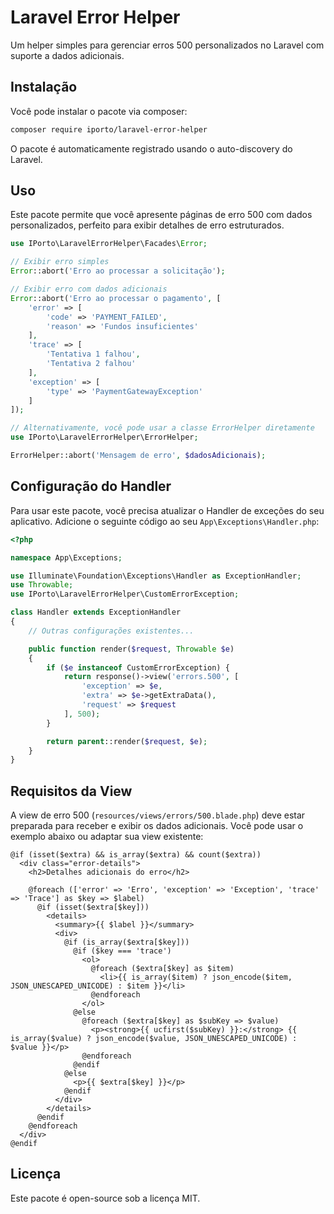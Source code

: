 # Laravel Error Helper

Um helper simples para gerenciar erros 500 personalizados no Laravel com suporte a dados adicionais.

## Instalação

Você pode instalar o pacote via composer:

```bash
composer require iporto/laravel-error-helper
```

O pacote é automaticamente registrado usando o auto-discovery do Laravel.

## Uso

Este pacote permite que você apresente páginas de erro 500 com dados personalizados, perfeito para exibir detalhes de erro estruturados.

```php
use IPorto\LaravelErrorHelper\Facades\Error;

// Exibir erro simples
Error::abort('Erro ao processar a solicitação');

// Exibir erro com dados adicionais
Error::abort('Erro ao processar o pagamento', [
    'error' => [
        'code' => 'PAYMENT_FAILED',
        'reason' => 'Fundos insuficientes'
    ],
    'trace' => [
        'Tentativa 1 falhou',
        'Tentativa 2 falhou'
    ],
    'exception' => [
        'type' => 'PaymentGatewayException'
    ]
]);

// Alternativamente, você pode usar a classe ErrorHelper diretamente
use IPorto\LaravelErrorHelper\ErrorHelper;

ErrorHelper::abort('Mensagem de erro', $dadosAdicionais);
```

## Configuração do Handler

Para usar este pacote, você precisa atualizar o Handler de exceções do seu aplicativo. Adicione o seguinte código ao seu `App\Exceptions\Handler.php`:

```php
<?php

namespace App\Exceptions;

use Illuminate\Foundation\Exceptions\Handler as ExceptionHandler;
use Throwable;
use IPorto\LaravelErrorHelper\CustomErrorException;

class Handler extends ExceptionHandler
{
    // Outras configurações existentes...

    public function render($request, Throwable $e)
    {
        if ($e instanceof CustomErrorException) {
            return response()->view('errors.500', [
                'exception' => $e,
                'extra' => $e->getExtraData(),
                'request' => $request
            ], 500);
        }

        return parent::render($request, $e);
    }
}
```

## Requisitos da View

A view de erro 500 (`resources/views/errors/500.blade.php`) deve estar preparada para receber e exibir os dados adicionais. Você pode usar o exemplo abaixo ou adaptar sua view existente:

```blade
@if (isset($extra) && is_array($extra) && count($extra))
  <div class="error-details">
    <h2>Detalhes adicionais do erro</h2>
    
    @foreach (['error' => 'Erro', 'exception' => 'Exception', 'trace' => 'Trace'] as $key => $label)
      @if (isset($extra[$key]))
        <details>
          <summary>{{ $label }}</summary>
          <div>
            @if (is_array($extra[$key]))
              @if ($key === 'trace')
                <ol>
                  @foreach ($extra[$key] as $item)
                    <li>{{ is_array($item) ? json_encode($item, JSON_UNESCAPED_UNICODE) : $item }}</li>
                  @endforeach
                </ol>
              @else
                @foreach ($extra[$key] as $subKey => $value)
                  <p><strong>{{ ucfirst($subKey) }}:</strong> {{ is_array($value) ? json_encode($value, JSON_UNESCAPED_UNICODE) : $value }}</p>
                @endforeach
              @endif
            @else
              <p>{{ $extra[$key] }}</p>
            @endif
          </div>
        </details>
      @endif
    @endforeach
  </div>
@endif
```

## Licença

Este pacote é open-source sob a licença MIT.